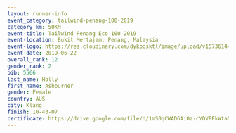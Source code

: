 ```yaml
--- 
layout: runner-info 
event_category: tailwind-penang-100-2019 
category_km: 50KM 
event-title: Tailwind Penang Eco 100 2019 
event-location: Bukit Mertajam, Penang, Malaysia 
event-logo: https://res.cloudinary.com/dykbosktl/image/upload/v1573614442/Logo/Logo_gqlzi3.jpg 
event-date: 2019-06-22 
overall_rank: 12
gender_rank: 2
bib: 5566
last_name: Holly
first_name: Ashburner
gender: Female
country: AUS
city: Klang
finish: 10-43-07
certificate: https://drive.google.com/file/d/1mS0qCWAD6Ai0z-cYDVPFkWtaNlDQpyX/view?usp=sharing
--- 
```

